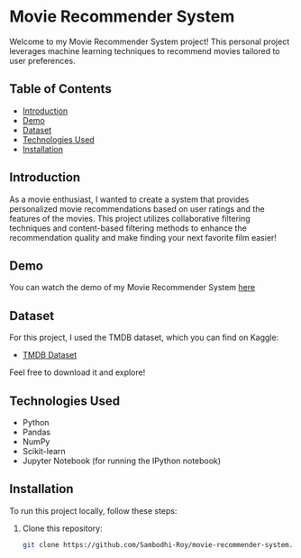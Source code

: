 # Movie Recommender System

Welcome to my Movie Recommender System project! This personal project leverages machine learning techniques to recommend movies tailored to user preferences.

## Table of Contents

- [Introduction](#introduction)
- [Demo](#demo)
- [Dataset](#dataset)
- [Technologies Used](#technologies-used)
- [Installation](#installation)

## Introduction

As a movie enthusiast, I wanted to create a system that provides personalized movie recommendations based on user ratings and the features of the movies. This project utilizes collaborative filtering techniques and content-based filtering methods to enhance the recommendation quality and make finding your next favorite film easier!

## Demo

You can watch the demo of my Movie Recommender System [here](https://drive.google.com/file/d/1H7jI3e23rteQ0KZmtIqNAwlBiGFKiUDQ/view)

## Dataset

For this project, I used the TMDB dataset, which you can find on Kaggle:

- [TMDB Dataset](https://www.kaggle.com/datasets/tmdb/tmdb-movie-metadata)

Feel free to download it and explore!

## Technologies Used

- Python
- Pandas
- NumPy
- Scikit-learn
- Jupyter Notebook (for running the IPython notebook)

## Installation

To run this project locally, follow these steps:

1. Clone this repository:

   ```bash
   git clone https://github.com/Sambodhi-Roy/movie-recommender-system.git
